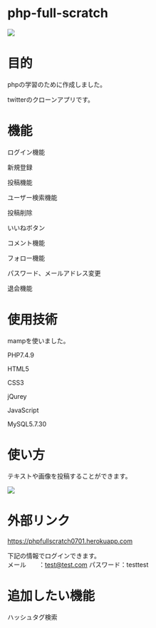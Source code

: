 # php-full-scratch

<img src="https://user-images.githubusercontent.com/78944548/125262483-2d73b500-e33d-11eb-876b-72029010c739.png">

# 目的
<p>phpの学習のために作成しました。</p>
<p>twitterのクローンアプリです。</p>
 
# 機能

<p>ログイン機能</p>
<p>新規登録</p>
<p>投稿機能</p>
<p>ユーザー検索機能</p>
<p>投稿削除</p>
<p>いいねボタン</p>
<p>コメント機能</p>
<p>フォロー機能</p>
<p>パスワード、メールアドレス変更</p>
<p>退会機能</p>
 
# 使用技術
 
<p>mampを使いました。</p>
<p>PHP7.4.9</p>
<p>HTML5</p>
<p>CSS3</p>
<p>jQurey</p>
<p>JavaScript</p>
<p>MySQL5.7.30</p>
 
# 使い方
 
<p>テキストや画像を投稿することができます。</p>
<img src="https://user-images.githubusercontent.com/78944548/125280849-800a9c80-e350-11eb-8d3f-e68263842eb9.gif">
 
# 外部リンク
https://phpfullscratch0701.herokuapp.com

下記の情報でログインできます。<br>
メール　　：test@test.com
パスワード：testtest
 
# 追加したい機能
<p>ハッシュタグ検索</p>
